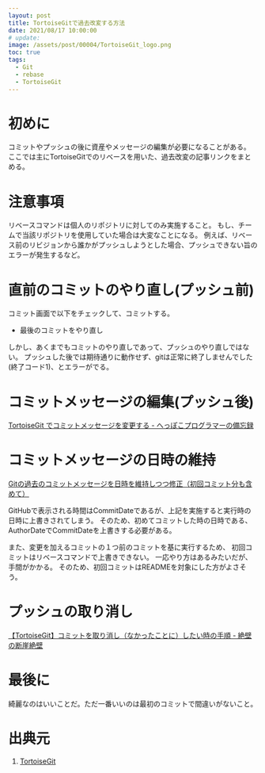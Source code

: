 ```yaml
---
layout: post
title: TortoiseGitで過去改変する方法
date: 2021/08/17 10:00:00
# update: 
image: /assets/post/00004/TortoiseGit_logo.png
toc: true
tags:
  - Git
  - rebase
  - TortoiseGit
---
```


# 初めに

コミットやプッシュの後に資産やメッセージの編集が必要になることがある。
ここでは主にTortoiseGitでのリベースを用いた、過去改変の記事リンクをまとめる。


# 注意事項

リベースコマンドは個人のリポジトリに対してのみ実施すること。
もし、チームで当該リポジトリを使用していた場合は大変なことになる。
例えば、リベース前のリビジョンから誰かがプッシュしようとした場合、プッシュできない旨のエラーが発生するなど。


# 直前のコミットのやり直し(プッシュ前)

コミット画面で以下をチェックして、コミットする。

  - 最後のコミットをやり直し

しかし、あくまでもコミットのやり直しであって、プッシュのやり直しではない。
プッシュした後では期待通りに動作せず、gitは正常に終了しませんでした(終了コード1)、とエラーがでる。


# コミットメッセージの編集(プッシュ後)

[TortoiseGit でコミットメッセージを変更する - へっぽこプログラマーの備忘録
](https://kuttsun.blogspot.com/2017/10/tortoisegit.html)


# コミットメッセージの日時の維持

[Gitの過去のコミットメッセージを日時を維持しつつ修正（初回コミット分も含めて）
](https://www.kreyysyy.net/2020/12/19/1477/)

GitHubで表示される時間はCommitDateであるが、上記を実施すると実行時の日時に上書きされてしまう。
そのため、初めてコミットした時の日時である、AuthorDateでCommitDateを上書きする必要がある。

また、変更を加えるコミットの１つ前のコミットを基に実行するため、
初回コミットはリベースコマンドで上書きできない。
一応やり方はあるみたいだが、手間がかかる。
そのため、初回コミットはREADMEを対象にした方がよさそう。


# プッシュの取り消し

[【TortoiseGit】コミットを取り消し（なかったことに）したい時の手順 - 絶壁の断崖絶壁
](https://zeppeki-blog.com/2017/09/14/tortoisegit/)


# 最後に

綺麗なのはいいことだ。ただ一番いいのは最初のコミットで間違いがないこと。


# 出典元

  1. [TortoiseGit
     ](https://tortoisegit.org/)

